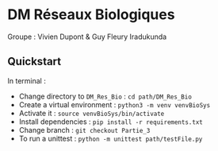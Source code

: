 # DM Réseaux Biologiques

Groupe : Vivien Dupont & Guy Fleury Iradukunda

## Quickstart
In terminal :
- Change directory to `DM_Res_Bio` : `cd path/DM_Res_Bio`
- Create a virtual environment : `python3 -m venv venvBioSys`
- Activate it : `source venvBioSys/bin/activate`
- Install dependencies : `pip install -r requirements.txt`
- Change branch : `git checkout Partie_3`
- To run a unittest : `python -m unittest path/testFile.py`
